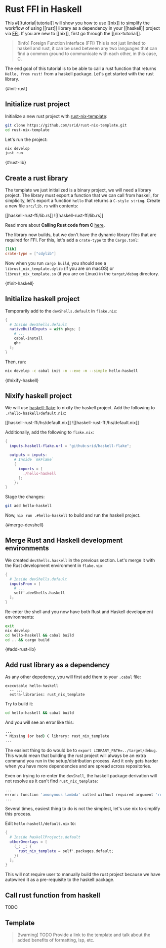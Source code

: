# Rust FFI in Haskell

This #[[tutorial|tutorial]] will show you how to use [[nix]] to simplify the workflow of using [[rust]] library as a dependency in your [[haskell]] project via [FFI](https://en.wikipedia.org/wiki/Foreign_function_interface). If you are new to [[nix]], first go through the [[nix-tutorial]].

> [!info] Foreign Function Interface (FFI)
> This is not just limited to haskell and rust, it can be used between any two languages that can find a common ground to communicate with each other, in this case, C.

The end goal of this tutorial is to be able to call a rust function that returns `Hello, from rust!` from a haskell package. Let's get started with the rust library.

{#init-rust}
## Initialize rust project

Initialize a new rust project with [rust-nix-template](https://github.com/srid/rust-nix-template):

```sh
git clone https://github.com/srid/rust-nix-template.git
cd rust-nix-template
```

Let's run the project:

```sh
nix develop
just run
```

{#rust-lib}
## Create a rust library

The template we just initialized is a binary project, we will need a library project. The library must export a function that we can call from haskell, for simplicity, let's export a function `hello` that returns a `C-style string`. Create a new file `src/lib.rs` with contents:

[[haskell-rust-ffi/lib.rs]]
![[haskell-rust-ffi/lib.rs]]

Read more about **Calling Rust code from C** [here](https://doc.rust-lang.org/nomicon/ffi.html#calling-rust-code-from-c).

The library now builds, but we don't have the dynamic library files that are required for FFI. For this, let's add a `crate-type` to the `Cargo.toml`:

```toml
[lib]
crate-type = ["cdylib"]
```

Now when you run `cargo build`, you should see a `librust_nix_template.dylib` (if you are on macOS) or `librust_nix_template.so` (if you are on Linux) in the `target/debug` directory.

{#init-haskell}
## Initialize haskell project

Temporarily add to the `devShells.default` in `flake.nix`:

```nix
{
  # Inside devShells.default
  nativeBuildInputs = with pkgs; [
    # ...
    cabal-install
    ghc
  ];
}

```

Then, run:

```sh
nix develop -c cabal init -n --exe -m --simple hello-haskell
```

{#nixify-haskell}
## Nixify haskell project

We will use [haskell-flake](https://community.flake.parts/haskell-flake) to nixify the haskell project. Add the following to `./hello-haskell/default.nix`:

[[haskell-rust-ffi/hs/default.nix]]
![[haskell-rust-ffi/hs/default.nix]]

Additionally, add the following to `flake.nix`:

```nix
{
  inputs.haskell-flake.url = "github:srid/haskell-flake";

  outputs = inputs:
    # Inside `mkFlake`
    {
      imports = [
        ./hello-haskell
      ];
    };
}
```

Stage the changes:

```sh
git add hello-haskell
```

Now, `nix run .#hello-haskell` to build and run the haskell project.

{#merge-devshell}
## Merge Rust and Haskell development environments

We created `devShells.haskell` in the previous section. Let's merge it with the Rust development environment in `flake.nix`:

```nix
{
  # Inside devShells.default
  inputsFrom = [
    # ...
    self'.devShells.haskell
  ];
}
```

Re-enter the shell and you now have both Rust and Haskell development environments:

```sh
exit
nix develop
cd hello-haskell && cabal build
cd .. && cargo build
```

{#add-rust-lib}

## Add rust library as a dependency

As any other depedency, you will first add them to your `.cabal` file:

```cabal
executable hello-haskell
  -- ...
  extra-libraries: rust_nix_template
```

Try to build it:

```sh
cd hello-haskell && cabal build
```

And you will see an error like this:

```sh
...
* Missing (or bad) C library: rust_nix_template
...
```

The easiest thing to do would be to `export LIBRARY_PATH=../target/debug`. This would mean that building the rust project will always be an extra command you run in the setup/distribution process. And it only gets harder when you have more dependencies and are spread across repositories.

Even on trying to re-enter the `devShell`, the haskell package derivation will not resolve as it can't find `rust_nix_template`:

```sh
...
error: function 'anonymous lambda' called without required argument 'rust_nix_template'
...
```

Several times, easiest thing to do is not the simplest, let's use nix to simplify this process.

Edit `hello-haskell/default.nix` to:

```nix
{
  # Inside haskellProjects.default
  otherOverlays = [
    (_: _: {
      rust_nix_template = self'.packages.default;
    })
  ];
}
```

This will not require user to manually build the rust project because we have autowired it as a pre-requisite to the haskell package.

## Call rust function from haskell

TODO

## Template

> [!warning] TODO
> Provide a link to the template and talk about the added benefits of formatting, lsp, etc.